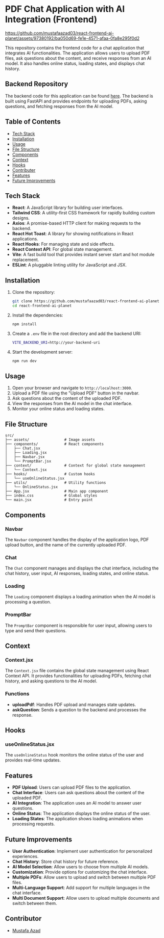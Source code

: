 # PDF Chat Application with AI Integration (Frontend)

https://github.com/mustafaazad03/react-frontend-ai-planet/assets/97380192/ba050d69-fe1e-4571-afaa-0fa8e295f0d2

This repository contains the frontend code for a chat application that integrates AI functionalities. The application allows users to upload PDF files, ask questions about the content, and receive responses from an AI model. It also handles online status, loading states, and displays chat history.

## Backend Repository

The backend code for this application can be found [here](https://github.com/mustafaazad03/fast-API-backend-AI-Planet). The backend is built using FastAPI and provides endpoints for uploading PDFs, asking questions, and fetching responses from the AI model.

## Table of Contents

- [Tech Stack](#tech-stack)
- [Installation](#installation)
- [Usage](#usage)
- [File Structure](#file-structure)
- [Components](#components)
- [Context](#context)
- [Hooks](#hooks)
- [Contributer](#contributer)
- [Features](#features)
- [Future Improvements](#future-improvements)

## Tech Stack

- **React**: A JavaScript library for building user interfaces.
- **Tailwind CSS**: A utility-first CSS framework for rapidly building custom designs.
- **Axios**: A promise-based HTTP client for making requests to the backend.
- **React Hot Toast**: A library for showing notifications in React applications.
- **React Hooks**: For managing state and side effects.
- **React Context API**: For global state management.
- **Vite**: A fast build tool that provides instant server start and hot module replacement.
- **ESLint**: A pluggable linting utility for JavaScript and JSX.

## Installation

1. Clone the repository:

   ```sh
   git clone https://github.com/mustafaazad03/react-frontend-ai-planet.git
   cd react-frontend-ai-planet
   ```

2. Install the dependencies:

   ```sh
   npm install
   ```

3. Create a `.env` file in the root directory and add the backend URI:

   ```sh
   VITE_BACKEND_URI=http://your-backend-uri
   ```

4. Start the development server:
   ```sh
   npm run dev
   ```

## Usage

1. Open your browser and navigate to `http://localhost:3000`.
2. Upload a PDF file using the "Upload PDF" button in the navbar.
3. Ask questions about the content of the uploaded PDF.
4. View the responses from the AI model in the chat interface.
5. Monitor your online status and loading states.

## File Structure

```
src/
├── assets/                # Image assets
├── components/            # React components
│   ├── Chat.jsx
│   ├── Loading.jsx
│   ├── Navbar.jsx
│   └── PromptBar.jsx
├── context/               # Context for global state management
│   └── Context.jsx
├── hooks/                 # Custom hooks
│   └── useOnlineStatus.jsx
├── utils/                 # Utility functions
│   └── OnlineStatus.jsx
├── App.jsx                # Main app component
├── index.css              # Global styles
└── main.jsx               # Entry point
```

## Components

### Navbar

The `Navbar` component handles the display of the application logo, PDF upload button, and the name of the currently uploaded PDF.

### Chat

The `Chat` component manages and displays the chat interface, including the chat history, user input, AI responses, loading states, and online status.

### Loading

The `Loading` component displays a loading animation when the AI model is processing a question.

### PromptBar

The `PromptBar` component is responsible for user input, allowing users to type and send their questions.

## Context

### Context.jsx

The `Context.jsx` file contains the global state management using React Context API. It provides functionalities for uploading PDFs, fetching chat history, and asking questions to the AI model.

### Functions

- **uploadPdf**: Handles PDF upload and manages state updates.
- **askQuestion**: Sends a question to the backend and processes the response.

## Hooks

### useOnlineStatus.jsx

The `useOnlineStatus` hook monitors the online status of the user and provides real-time updates.

## Features

- **PDF Upload**: Users can upload PDF files to the application.
- **Chat Interface**: Users can ask questions about the content of the uploaded PDF.
- **AI Integration**: The application uses an AI model to answer user questions.
- **Online Status**: The application displays the online status of the user.
- **Loading States**: The application shows loading animations when processing requests.

## Future Improvements

- **User Authentication**: Implement user authentication for personalized experiences.
- **Chat History**: Store chat history for future reference.
- **AI Model Selection**: Allow users to choose from multiple AI models.
- **Customization**: Provide options for customizing the chat interface.
- **Multiple PDFs**: Allow users to upload and switch between multiple PDF files.
- **Multi-Language Support**: Add support for multiple languages in the chat interface.
- **Multi Document Support**: Allow users to upload multiple documents and switch between them.

## Contributor

- [Mustafa Azad](https://github.com/mustafaazad03)
